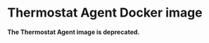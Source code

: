 Thermostat Agent Docker image
=============================
**The Thermostat Agent image is deprecated.**

